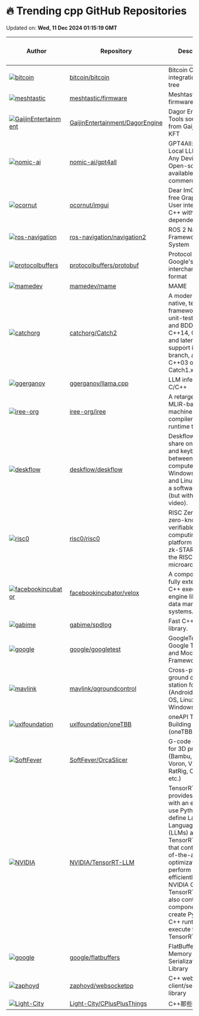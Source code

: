 # 🔥 Trending cpp GitHub Repositories

Updated on: **Wed, 11 Dec 2024 01:15:19 GMT**

| Author | Repository | Description | Language | ⭐ Total Stars | 🌟 Stars Today |
|--------|------------|-------------|----------|----------------|----------------|
| [![bitcoin](https://avatars.githubusercontent.com/u/126646?s=40&v=4)](https://github.com/bitcoin) | [bitcoin/bitcoin](https://github.com/bitcoin/bitcoin) | Bitcoin Core integration/staging tree | C++ | 80459 | 125 |
| [![meshtastic](https://avatars.githubusercontent.com/u/225513?s=40&v=4)](https://github.com/meshtastic) | [meshtastic/firmware](https://github.com/meshtastic/firmware) | Meshtastic device firmware | C++ | 3718 | 19 |
| [![GaijinEntertainment](https://avatars.githubusercontent.com/u/16401507?s=40&v=4)](https://github.com/GaijinEntertainment) | [GaijinEntertainment/DagorEngine](https://github.com/GaijinEntertainment/DagorEngine) | Dagor Engine and Tools source code from Gaijin Games KFT | C++ | 2465 | 160 |
| [![nomic-ai](https://avatars.githubusercontent.com/u/10168?s=40&v=4)](https://github.com/nomic-ai) | [nomic-ai/gpt4all](https://github.com/nomic-ai/gpt4all) | GPT4All: Run Local LLMs on Any Device. Open-source and available for commercial use. | C++ | 71083 | 17 |
| [![ocornut](https://avatars.githubusercontent.com/u/8225057?s=40&v=4)](https://github.com/ocornut) | [ocornut/imgui](https://github.com/ocornut/imgui) | Dear ImGui: Bloat-free Graphical User interface for C++ with minimal dependencies | C++ | 61681 | 23 |
| [![ros-navigation](https://avatars.githubusercontent.com/u/14944147?s=40&v=4)](https://github.com/ros-navigation) | [ros-navigation/navigation2](https://github.com/ros-navigation/navigation2) | ROS 2 Navigation Framework and System | C++ | 2659 | 5 |
| [![protocolbuffers](https://avatars.githubusercontent.com/u/1270?s=40&v=4)](https://github.com/protocolbuffers) | [protocolbuffers/protobuf](https://github.com/protocolbuffers/protobuf) | Protocol Buffers - Google's data interchange format | C++ | 65966 | 13 |
| [![mamedev](https://avatars.githubusercontent.com/u/16355444?s=40&v=4)](https://github.com/mamedev) | [mamedev/mame](https://github.com/mamedev/mame) | MAME | C++ | 8488 | 29 |
| [![catchorg](https://avatars.githubusercontent.com/u/9026413?s=40&v=4)](https://github.com/catchorg) | [catchorg/Catch2](https://github.com/catchorg/Catch2) | A modern, C++-native, test framework for unit-tests, TDD and BDD - using C++14, C++17 and later (C++11 support is in v2.x branch, and C++03 on the Catch1.x branch) | C++ | 18812 | 5 |
| [![ggerganov](https://avatars.githubusercontent.com/u/1991296?s=40&v=4)](https://github.com/ggerganov) | [ggerganov/llama.cpp](https://github.com/ggerganov/llama.cpp) | LLM inference in C/C++ | C++ | 69050 | 54 |
| [![iree-org](https://avatars.githubusercontent.com/u/62120345?s=40&v=4)](https://github.com/iree-org) | [iree-org/iree](https://github.com/iree-org/iree) | A retargetable MLIR-based machine learning compiler and runtime toolkit. | C++ | 2887 | 6 |
| [![deskflow](https://avatars.githubusercontent.com/u/313427?s=40&v=4)](https://github.com/deskflow) | [deskflow/deskflow](https://github.com/deskflow/deskflow) | Deskflow lets you share one mouse and keyboard between multiple computers on Windows, macOS and Linux. It's like a software KVM (but without video). | C++ | 14217 | 32 |
| [![risc0](https://avatars.githubusercontent.com/u/111859?s=40&v=4)](https://github.com/risc0) | [risc0/risc0](https://github.com/risc0/risc0) | RISC Zero is a zero-knowledge verifiable general computing platform based on zk-STARKs and the RISC-V microarchitecture. | C++ | 1723 | 0 |
| [![facebookincubator](https://avatars.githubusercontent.com/u/27965151?s=40&v=4)](https://github.com/facebookincubator) | [facebookincubator/velox](https://github.com/facebookincubator/velox) | A composable and fully extensible C++ execution engine library for data management systems. | C++ | 3550 | 2 |
| [![gabime](https://avatars.githubusercontent.com/u/6052198?s=40&v=4)](https://github.com/gabime) | [gabime/spdlog](https://github.com/gabime/spdlog) | Fast C++ logging library. | C++ | 24654 | 15 |
| [![google](https://avatars.githubusercontent.com/u/12735026?s=40&v=4)](https://github.com/google) | [google/googletest](https://github.com/google/googletest) | GoogleTest - Google Testing and Mocking Framework | C++ | 35013 | 19 |
| [![mavlink](https://avatars.githubusercontent.com/u/5876851?s=40&v=4)](https://github.com/mavlink) | [mavlink/qgroundcontrol](https://github.com/mavlink/qgroundcontrol) | Cross-platform ground control station for drones (Android, iOS, Mac OS, Linux, Windows) | C++ | 3360 | 4 |
| [![uxlfoundation](https://avatars.githubusercontent.com/u/79908767?s=40&v=4)](https://github.com/uxlfoundation) | [uxlfoundation/oneTBB](https://github.com/uxlfoundation/oneTBB) | oneAPI Threading Building Blocks (oneTBB) | C++ | 5780 | 4 |
| [![SoftFever](https://avatars.githubusercontent.com/u/103989404?s=40&v=4)](https://github.com/SoftFever) | [SoftFever/OrcaSlicer](https://github.com/SoftFever/OrcaSlicer) | G-code generator for 3D printers (Bambu, Prusa, Voron, VzBot, RatRig, Creality, etc.) | C++ | 7609 | 15 |
| [![NVIDIA](https://avatars.githubusercontent.com/u/26294424?s=40&v=4)](https://github.com/NVIDIA) | [NVIDIA/TensorRT-LLM](https://github.com/NVIDIA/TensorRT-LLM) | TensorRT-LLM provides users with an easy-to-use Python API to define Large Language Models (LLMs) and build TensorRT engines that contain state-of-the-art optimizations to perform inference efficiently on NVIDIA GPUs. TensorRT-LLM also contains components to create Python and C++ runtimes that execute those TensorRT engines. | C++ | 8862 | 10 |
| [![google](https://avatars.githubusercontent.com/u/1477247?s=40&v=4)](https://github.com/google) | [google/flatbuffers](https://github.com/google/flatbuffers) | FlatBuffers: Memory Efficient Serialization Library | C++ | 23452 | 6 |
| [![zaphoyd](https://avatars.githubusercontent.com/u/1006976?s=40&v=4)](https://github.com/zaphoyd) | [zaphoyd/websocketpp](https://github.com/zaphoyd/websocketpp) | C++ websocket client/server library | C++ | 7111 | 4 |
| [![Light-City](https://avatars.githubusercontent.com/u/25699850?s=40&v=4)](https://github.com/Light-City) | [Light-City/CPlusPlusThings](https://github.com/Light-City/CPlusPlusThings) | C++那些事 | C++ | 39718 | 8 |
